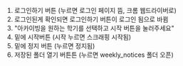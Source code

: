 1. 로그인하기 버튼 (누르면 로그인 페이지 뜸, 크롬 웹드라이버로)
2. 로그인된게 확인되면 로그인하기 버튼이 로그인 됨으로 바뀜
3. "아카이빙을 원하는 학기를 선택하고 시작 버튼을 눌러주세요"
4. 밑에 시작버튼 (시작 누르면 스크래핑 시작됨)
5. 밑에 정지 버튼 (누르면 정지됨)
6. 저장된 폴더 열기 버튼튼 (누르면 weekly_notices 폴더 오픈)